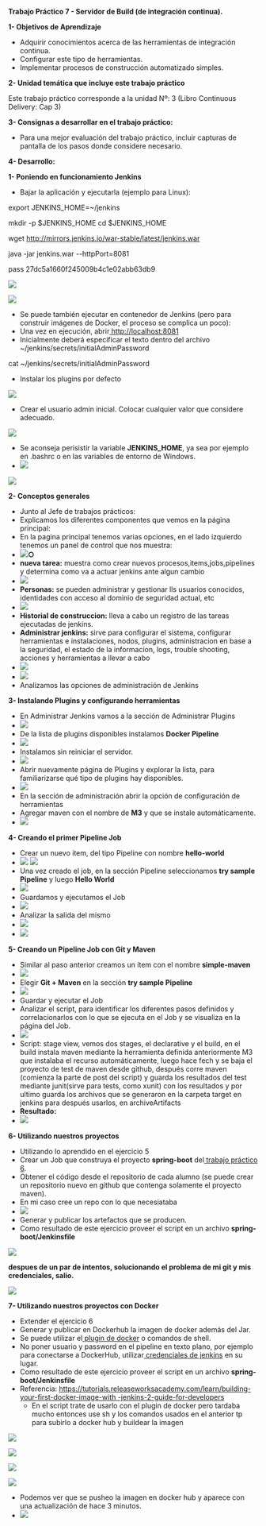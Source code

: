 ﻿**Trabajo Práctico 7 - Servidor de Build (de integración continua).**

**1- Objetivos de Aprendizaje**

- Adquirir conocimientos acerca de las herramientas de integración continua.
- Configurar este tipo de herramientas.
- Implementar procesos de construcción automatizado simples.

**2- Unidad temática que incluye este trabajo práctico**

Este trabajo práctico corresponde a la unidad Nº: 3 (Libro Continuous Delivery: Cap 3)

**3- Consignas a desarrollar en el trabajo práctico:**

- Para una mejor evaluación del trabajo práctico, incluir capturas de pantalla de los pasos donde considere necesario.

**4- Desarrollo:**

**1- Poniendo en funcionamiento Jenkins**

- Bajar la aplicación y ejecutarla (ejemplo para Linux):

export JENKINS\_HOME=~/jenkins

mkdir -p $JENKINS\_HOME cd $JENKINS\_HOME

wget http://mirrors.jenkins.io/war-stable/latest/jenkins.war

java -jar jenkins.war --httpPort=8081

pass 27dc5a1660f245009b4c1e02abb63db9

![](Aspose.Words.c2ad099a-a168-4bc4-ad2d-3e946c92f6b6.001.jpeg)

![](Aspose.Words.c2ad099a-a168-4bc4-ad2d-3e946c92f6b6.002.jpeg)

- Se puede también ejecutar en contenedor de Jenkins (pero para construir imágenes de Docker, el proceso se complica un poco):
- Una vez en ejecución, abrir[ http://localhost:8081](http://localhost:8081)
- Inicialmente deberá especificar el texto dentro del archivo ~/jenkins/secrets/initialAdminPassword

cat ~/jenkins/secrets/initialAdminPassword

- Instalar los plugins por defecto

![](Aspose.Words.c2ad099a-a168-4bc4-ad2d-3e946c92f6b6.003.jpeg)

- Crear el usuario admin inicial. Colocar cualquier valor que considere adecuado.

![](Aspose.Words.c2ad099a-a168-4bc4-ad2d-3e946c92f6b6.004.jpeg)

- Se aconseja perisistir la variable **JENKINS\_HOME**, ya sea por ejemplo en .bashrc o en las variables de entorno de Windows.
- ![](Aspose.Words.c2ad099a-a168-4bc4-ad2d-3e946c92f6b6.005.jpeg)

![](Aspose.Words.c2ad099a-a168-4bc4-ad2d-3e946c92f6b6.006.jpeg)

**2- Conceptos generales**

- Junto al Jefe de trabajos prácticos:
- Explicamos los diferentes componentes que vemos en la página principal:
- En la pagina principal tenemos varias opciones, en el lado izquierdo tenemos un panel de control que nos muestra:
- ![](Aspose.Words.c2ad099a-a168-4bc4-ad2d-3e946c92f6b6.007.png)**○**
- **nueva tarea:** muestra como crear nuevos procesos,items,jobs,pipelines y determina como va a actuar jenkins ante algun cambio
- ![](Aspose.Words.c2ad099a-a168-4bc4-ad2d-3e946c92f6b6.008.jpeg)
- **Personas:** se pueden administrar y gestionar lls usuarios conocidos, identidades con acceso al dominio de seguridad actual, etc
- ![](Aspose.Words.c2ad099a-a168-4bc4-ad2d-3e946c92f6b6.009.png)
- **Historial de construccion:** lleva a cabo un registro de las tareas ejecutadas de jenkins.
- **Administrar jenkins:** sirve para configurar el sistema, configurar herramientas e instalaciones, nodos, plugins, administracion en base a la seguridad, el estado de la informacion, logs, trouble shooting, acciones y herramientas a llevar a cabo
- ![](Aspose.Words.c2ad099a-a168-4bc4-ad2d-3e946c92f6b6.010.jpeg)
- ![](Aspose.Words.c2ad099a-a168-4bc4-ad2d-3e946c92f6b6.011.jpeg)
- Analizamos las opciones de administración de Jenkins

**3- Instalando Plugins y configurando herramientas**

- En Administrar Jenkins vamos a la sección de Administrar Plugins
- ![](Aspose.Words.c2ad099a-a168-4bc4-ad2d-3e946c92f6b6.012.jpeg)
- De la lista de plugins disponibles instalamos **Docker Pipeline**
- ![](Aspose.Words.c2ad099a-a168-4bc4-ad2d-3e946c92f6b6.013.jpeg)
- Instalamos sin reiniciar el servidor.
- ![](Aspose.Words.c2ad099a-a168-4bc4-ad2d-3e946c92f6b6.014.jpeg)
- Abrir nuevamente página de Plugins y explorar la lista, para familiarizarse qué tipo de plugins hay disponibles.
- ![](Aspose.Words.c2ad099a-a168-4bc4-ad2d-3e946c92f6b6.015.jpeg)
- En la sección de administración abrir la opción de configuración de herramientas
- Agregar maven con el nombre de **M3** y que se instale automáticamente.
- ![](Aspose.Words.c2ad099a-a168-4bc4-ad2d-3e946c92f6b6.016.jpeg)

**4- Creando el primer Pipeline Job**

- Crear un nuevo item, del tipo Pipeline con nombre **hello-world**
- ![](Aspose.Words.c2ad099a-a168-4bc4-ad2d-3e946c92f6b6.017.png) **![](Aspose.Words.c2ad099a-a168-4bc4-ad2d-3e946c92f6b6.018.png)**
- Una vez creado el job, en la sección Pipeline seleccionamos **try sample Pipeline** y luego **Hello World**
- ![](Aspose.Words.c2ad099a-a168-4bc4-ad2d-3e946c92f6b6.019.jpeg)
- Guardamos y ejecutamos el Job
- ![](Aspose.Words.c2ad099a-a168-4bc4-ad2d-3e946c92f6b6.020.png)
- Analizar la salida del mismo
- ![](Aspose.Words.c2ad099a-a168-4bc4-ad2d-3e946c92f6b6.021.png)
- ![](Aspose.Words.c2ad099a-a168-4bc4-ad2d-3e946c92f6b6.022.jpeg)

**5- Creando un Pipeline Job con Git y Maven**

- Similar al paso anterior creamos un ítem con el nombre **simple-maven**
- ![](Aspose.Words.c2ad099a-a168-4bc4-ad2d-3e946c92f6b6.023.jpeg)
- Elegir **Git + Maven** en la sección **try sample Pipeline**
- ![](Aspose.Words.c2ad099a-a168-4bc4-ad2d-3e946c92f6b6.024.jpeg)
- Guardar y ejecutar el Job
- Analizar el script, para identificar los diferentes pasos definidos y correlacionarlos con lo que se ejecuta en el Job y se visualiza en la página del Job.
- ![](Aspose.Words.c2ad099a-a168-4bc4-ad2d-3e946c92f6b6.025.png)
- Script: stage view, vemos dos stages, el declarative y el build, en el build instala maven mediante la herramienta definida anteriormente M3 que instalaba el recurso automáticamente, luego hace fech y se baja el proyecto de test de maven desde github, después corre maven (comienza la parte de post del script) y guarda los resultados del test mediante junit(sirve para tests, como xunit) con los resultados y por ultimo guarda los archivos que se generaron en la carpeta target en jenkins para después usarlos, en archiveArtifacts
- **Resultado:**
- ![](Aspose.Words.c2ad099a-a168-4bc4-ad2d-3e946c92f6b6.026.jpeg)

**6- Utilizando nuestros proyectos**

- Utilizando lo aprendido en el ejercicio 5
- Crear un Job que construya el proyecto **spring-boot** del[ trabajo práctico 6](https://github.com/fernandobono/ing-software-3/blob/master/trabajos/06-construccion-imagenes-docker.md).
- Obtener el código desde el repositorio de cada alumno (se puede crear un repositorio nuevo en github que contenga solamente el proyecto maven).
- En mi caso cree un repo con lo que necesiataba
- ![](Aspose.Words.c2ad099a-a168-4bc4-ad2d-3e946c92f6b6.027.png)
- Generar y publicar los artefactos que se producen.
- Como resultado de este ejercicio proveer el script en un archivo **spring-boot/Jenkinsfile**

![](Aspose.Words.c2ad099a-a168-4bc4-ad2d-3e946c92f6b6.028.jpeg)

**despues de un par de intentos, solucionando el problema de mi git y mis credenciales, salio.**

![](Aspose.Words.c2ad099a-a168-4bc4-ad2d-3e946c92f6b6.029.jpeg)

**7- Utilizando nuestros proyectos con Docker**

- Extender el ejercicio 6
- Generar y publicar en Dockerhub la imagen de docker además del Jar.
- Se puede utilizar el[ plugin de docker](https://docs.cloudbees.com/docs/admin-resources/latest/plugins/docker-workflow) o comandos de shell.
- No poner usuario y password en el pipeline en texto plano, por ejemplo para conectarse a DockerHub, utilizar[ credenciales de jenkins](https://github.com/jenkinsci/credentials-plugin/blob/master/docs/user.adoc) en su lugar.
- Como resultado de este ejercicio proveer el script en un archivo **spring-boot/Jenkinsfile**
- Referencia: [https://tutorials.releaseworksacademy.com/learn/building-your-first-docker-image-with -jenkins-2-guide-for-developers](https://tutorials.releaseworksacademy.com/learn/building-your-first-docker-image-with-jenkins-2-guide-for-developers)
  - En el script trate de usarlo con el plugin de docker pero tardaba mucho entonces use sh y los comandos usados en el anterior tp para subirlo a docker hub y buildear la imagen

![](Aspose.Words.c2ad099a-a168-4bc4-ad2d-3e946c92f6b6.030.jpeg)

![](Aspose.Words.c2ad099a-a168-4bc4-ad2d-3e946c92f6b6.031.jpeg)

![](Aspose.Words.c2ad099a-a168-4bc4-ad2d-3e946c92f6b6.032.jpeg)

![](Aspose.Words.c2ad099a-a168-4bc4-ad2d-3e946c92f6b6.033.jpeg)

- Podemos ver que se pusheo la imagen en docker hub y aparece con una actualización de hace 3 minutos.
- ![](Aspose.Words.c2ad099a-a168-4bc4-ad2d-3e946c92f6b6.034.jpeg)

